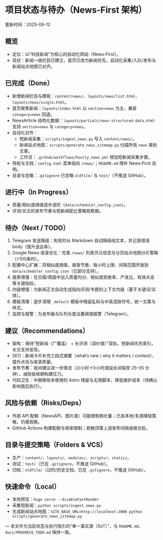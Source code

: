 # 项目状态与待办（News‑First 架构）

更新时间：2025-09-12

## 概览
- 定位：以“科技新闻”为核心的自动化网站（News‑First）。
- 现状：新闻一级栏目已建立，首页已改为新闻优先，自动化采集/入队/发布与新闻站点地图已对齐。

## 已完成（Done）
- 新增新闻栏目与模板：`content/news/`、`layouts/news/list.html`、`layouts/news/single.html`。
- 首页聚焦新闻：`layouts/index.html` 以 `section=news` 为主，兼容 `category=news` 回退。
- NewsArticle 结构化数据：`layouts/partials/news-structured-data.html` 支持 `section=news` 与 `category=news`。
- 自动化对齐：
  - 短新闻采集：`scripts/ingest_news.py` 写入 `content/news/`。
  - 新闻站点地图：`scripts/generate_news_sitemap.py` 扫描所有 `news` 类别文章。
  - 工作流：`.github/workflows/hourly_news.yml` 增加短新闻采集步骤。
- 导航与文档：`config.toml` 菜单指向 `/news/`；`README.md` 增补 News‑First 说明。
- 目录与忽略：`.gitignore` 已忽略 `oldfile/` 与 `test/`（不推送 GitHub）。

## 进行中（In Progress）
- 质量/相似度阈值逐步调优（`data/scheduler_config.json`）。
- 评测/长文的发布节奏与短新闻配比策略观察期。

## 待办（Next / TODO）
1) Telegram 发送降级：失败时从 Markdown 自动降级纯文本，并记录错误 body（提升送达率）。
2) Google News 收录优化：完善 `/news/` 列表页元信息与分页站点地图分片策略（>100条时）。
3) 配置中心扩展：将相似度阈值、昼夜节奏、每小时上限、间隔范围开放到 `data/scheduler_config.json`（已部分支持）。
4) 报表增强：在日报/周报中加入质量均分、相似度拒绝率、产发比、有效点击等关键指标。
5) 内链增强：为新闻正文自动生成指向评测/专题的上下文内链（基于关键词/实体）。
6) 模板清理：逐步清理 `_default` 模板中残留乱码与中英混排符号，统一文案与样式。
7) 监控与报警：为发布器与队列长度设置阈值报警（Telegram）。

## 建议（Recommendations）
- 架构：保持“短新闻（广覆盖） + 长评测（深价值）”双轨，短新闻优先索引，长文支持变现。
- SEO：新闻卡片补充三段式摘要（what’s new / why it matters / context），提升点击与收录质量。
- 发布节奏：夜间建议进一步限流（2/小时→1/小时或延长间隔至 25–35 分钟），减轻低峰期构建压力。
- 代码卫生：中期移除未使用的 Astro 残留与无用脚本，降低维护成本（待确认影响面后执行）。

## 风险与依赖（Risks/Deps）
- 外部 API 配额（NewsAPI、图片源）可能限制吞吐量；已具本地/多源降级策略，仍需观察。
- GitHub Actions 构建配额与频率限制；若触顶需上调发布间隔或做合批。

## 目录与提交策略（Folders & VCS）
- 生产：`content/`、`layouts/`、`modules/`、`scripts/`、`static/`。
- 测试：`test/`（已在 `.gitignore`，不推送 GitHub）。
- 归档：`oldfile/`（过时/历史文档，已在 `.gitignore`，不推送 GitHub）。

## 快速命令（Local）
- 本地预览：`hugo serve --disableFastRender`
- 采集短新闻：`python scripts/ingest_news.py`
- 生成新闻站点地图：`SITE_BASE_URL=http://localhost:3000 python scripts/generate_news_sitemap.py`

— 本文件为当前状态与执行指引的“单一事实源（SoT）”，与 `README.md`、`docs/PROGRESS_TODO.md` 保持一致。

